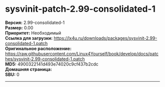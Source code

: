 # sysvinit-patch-2.99-consolidated-1



**Версия:** 2.99-consolidated-1
<br />
**Размер:** 0.00
<br />
**Приоритет:** Необходимый
<br />
**Ссылка для загрузки:** https://lx4u.ru/downloads/packages/sysvinit-2.99-consolidated-1.patch
<br />
**Оригинальное расположение:** https://raw.githubusercontent.com/Linux4Yourself/book/develop/docs/patches/sysvinit-2.99-consolidated-1.patch
<br />
**MD5:** 4900322141d493e74020c9cf437b2cdc
<br />
**Домашняя страница:** 
        <br />**SBU:** 0

***
            